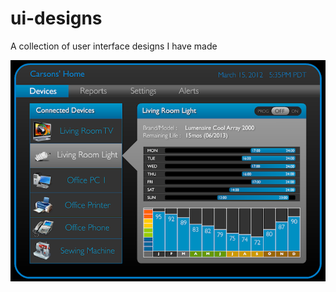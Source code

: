 # ui-designs
A collection of user interface designs I have made

![alt text](https://github.com/henrysnavarro/ui-designs/blob/master/HomeControl.png "Home Control App UI Prototype")
